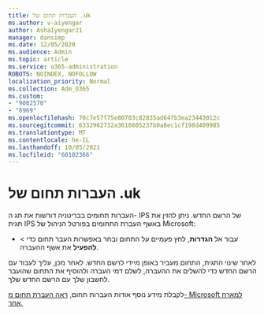 ```yaml
---
title: העברות תחום של .uk
ms.author: v-aiyengar
author: AshaIyengar21
manager: dansimp
ms.date: 12/05/2020
ms.audience: Admin
ms.topic: article
ms.service: o365-administration
ROBOTS: NOINDEX, NOFOLLOW
localization_priority: Normal
ms.collection: Adm_O365
ms.custom:
- "9002570"
- "6969"
ms.openlocfilehash: 70c7e57f75e80703c82835ad64fb3ea23443012c
ms.sourcegitcommit: 6332962732a3616605237b0a8ec1cf198d409985
ms.translationtype: MT
ms.contentlocale: he-IL
ms.lasthandoff: 10/05/2021
ms.locfileid: "60102366"
---
```

# <a name="uk-domain-transfers"></a>העברות תחום של .uk

העברות תחומים בבריטניה דורשות את תג ה- IPS של הרשם החדש. ניתן להזין את תגית IPS באשף העברת התחומים בפורטל הניהול של Microsoft:

- עבור אל **הגדרות**, לחץ פעמיים על התחום ובחר באפשרות העבר תחום כדי  >  [](https://admin.microsoft.com/#/Domains) **להפעיל** את אשף ההעברה.

לאחר שינוי התגית, התחום מעביר באופן מיידי לרשם החדש. לאחר מכן, עליך לעבוד עם הרשם החדש כדי להשלים את ההעברה, לשלם דמי העברה ולהוסיף את התחום שהועבר לחשבון שלך עם הרשם החדש שלך.

לקבלת מידע נוסף אודות העברות תחום, [ראה העברת תחום מ- Microsoft למארח אחר.](https://docs.microsoft.com/microsoft-365/admin/get-help-with-domains/transfer-a-domain-from-microsoft-to-another-host)
